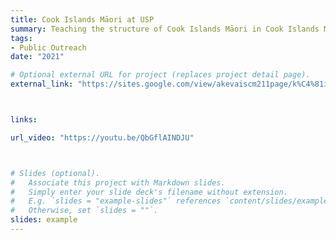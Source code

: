 ```yaml
---
title: Cook Islands Māori at USP
summary: Teaching the structure of Cook Islands Māori in Cook Islands Māori.
tags:
- Public Outreach
date: "2021"

# Optional external URL for project (replaces project detail page).
external_link: "https://sites.google.com/view/akevaiscm211page/k%C4%81inga"



links:

url_video: "https://youtu.be/QbGflAINDJU"



# Slides (optional).
#   Associate this project with Markdown slides.
#   Simply enter your slide deck's filename without extension.
#   E.g. `slides = "example-slides"` references `content/slides/example-slides.md`.
#   Otherwise, set `slides = ""`.
slides: example
---
```


